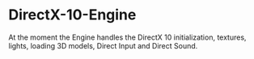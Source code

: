 DirectX-10-Engine
=================

At the moment the Engine handles the DirectX 10 initialization, textures, lights, loading 3D models, Direct Input and Direct Sound.
